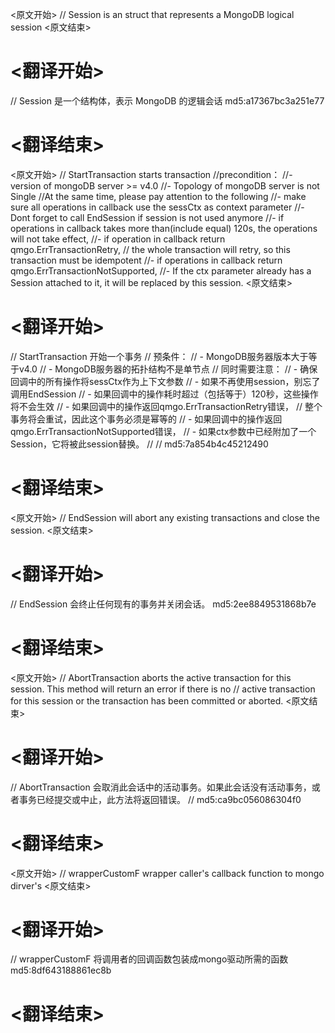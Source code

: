
<原文开始>
// Session is an struct that represents a MongoDB logical session
<原文结束>

# <翻译开始>
// Session 是一个结构体，表示 MongoDB 的逻辑会话 md5:a17367bc3a251e77
# <翻译结束>


<原文开始>
// StartTransaction starts transaction
//precondition：
//- version of mongoDB server >= v4.0
//- Topology of mongoDB server is not Single
//At the same time, please pay attention to the following
//- make sure all operations in callback use the sessCtx as context parameter
//- Dont forget to call EndSession if session is not used anymore
//- if operations in callback takes more than(include equal) 120s, the operations will not take effect,
//- if operation in callback return qmgo.ErrTransactionRetry,
//  the whole transaction will retry, so this transaction must be idempotent
//- if operations in callback return qmgo.ErrTransactionNotSupported,
//- If the ctx parameter already has a Session attached to it, it will be replaced by this session.
<原文结束>

# <翻译开始>
// StartTransaction 开始一个事务
// 预条件：
// - MongoDB服务器版本大于等于v4.0
// - MongoDB服务器的拓扑结构不是单节点
// 同时需要注意：
//   - 确保回调中的所有操作将sessCtx作为上下文参数
//   - 如果不再使用session，别忘了调用EndSession
//   - 如果回调中的操作耗时超过（包括等于）120秒，这些操作将不会生效
//   - 如果回调中的操作返回qmgo.ErrTransactionRetry错误，
//     整个事务将会重试，因此这个事务必须是幂等的
//   - 如果回调中的操作返回qmgo.ErrTransactionNotSupported错误，
//   - 如果ctx参数中已经附加了一个Session，它将被此session替换。
//
// md5:7a854b4c45212490
# <翻译结束>


<原文开始>
// EndSession will abort any existing transactions and close the session.
<原文结束>

# <翻译开始>
// EndSession 会终止任何现有的事务并关闭会话。 md5:2ee8849531868b7e
# <翻译结束>


<原文开始>
// AbortTransaction aborts the active transaction for this session. This method will return an error if there is no
// active transaction for this session or the transaction has been committed or aborted.
<原文结束>

# <翻译开始>
// AbortTransaction 会取消此会话中的活动事务。如果此会话没有活动事务，或者事务已经提交或中止，此方法将返回错误。
// md5:ca9bc056086304f0
# <翻译结束>


<原文开始>
// wrapperCustomF wrapper caller's callback function to mongo dirver's
<原文结束>

# <翻译开始>
// wrapperCustomF 将调用者的回调函数包装成mongo驱动所需的函数 md5:8df643188861ec8b
# <翻译结束>

